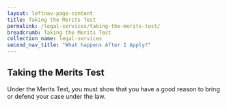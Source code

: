 ```yaml
---
layout: leftnav-page-content
title: Taking the Merits Test
permalink: /legal-services/taking-the-merits-test/
breadcrumb: Taking the Merits Test
collection_name: legal-services
second_nav_title: "What happens After I Apply?"
---
```


Taking the Merits Test
---

Under the Merits Test, you must show that you have a good reason to bring or defend your case under the law.
